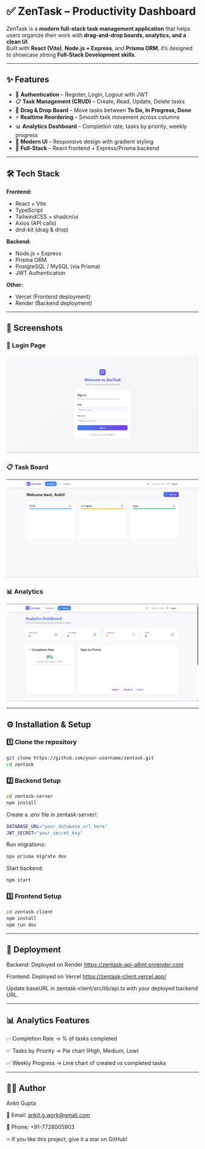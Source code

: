 # ✅ ZenTask – Productivity Dashboard

ZenTask is a **modern full-stack task management application** that helps users organize their work with **drag-and-drop boards, analytics, and a clean UI**.  
Built with **React (Vite)**, **Node.js + Express**, and **Prisma ORM**, it’s designed to showcase strong **Full-Stack Development skills**.

---

## ✨ Features

- 🔐 **Authentication** – Register, Login, Logout with JWT  
- 📋 **Task Management (CRUD)** – Create, Read, Update, Delete tasks  
- 🎯 **Drag & Drop Board** – Move tasks between **To Do, In Progress, Done**  
- ⚡ **Realtime Reordering** – Smooth task movement across columns  
- 📊 **Analytics Dashboard** – Completion rate, tasks by priority, weekly progress  
- 🎨 **Modern UI** – Responsive design with gradient styling  
- 🚀 **Full-Stack** – React frontend + Express/Prisma backend  

---

## 🛠 Tech Stack

**Frontend:**
- React + Vite  
- TypeScript  
- TailwindCSS + shadcn/ui  
- Axios (API calls)  
- dnd-kit (drag & drop)  

**Backend:**
- Node.js + Express  
- Prisma ORM  
- PostgreSQL / MySQL (via Prisma)  
- JWT Authentication  

**Other:**
- Vercel (Frontend deployment)  
- Render (Backend deployment)  

---

## 📸 Screenshots

### 🔐 Login Page
![Login](./screenshots/Login.png)

### 📋 Task Board
![Dashboard](./screenshots/Dashboard.png)

### 📊 Analytics
![Analytics](./screenshots/Analytics.png)

---

## ⚙️ Installation & Setup

### 1️⃣ Clone the repository
```bash
git clone https://github.com/your-username/zentask.git
cd zentask
```
### 2️⃣ Backend Setup
```bash
cd zentask-server
npm install
```

Create a .env file in zentask-server/:
```bash
DATABASE_URL="your_database_url_here"
JWT_SECRET="your_secret_key"
```

Run migrations:
```bash
npx prisma migrate dev
```

Start backend:
```bash
npm start
```

### 3️⃣ Frontend Setup
```bash
cd zentask-client
npm install
npm run dev
```
---

## 🚀 Deployment

Backend: Deployed on Render
https://zentask-api-a6mt.onrender.com

Frontend: Deployed on Vercel
https://zentask-client.vercel.app/

Update baseURL in zentask-client/src/lib/api.ts with your deployed backend URL.

---

## 📊 Analytics Features

✅ Completion Rate → % of tasks completed

✅ Tasks by Priority → Pie chart (High, Medium, Low)

✅ Weekly Progress → Line chart of created vs completed tasks

---

## 👨‍💻 Author

Ankit Gupta

📧 Email: ankit.g.work@gmail.com

📱 Phone: +91-7728005903

⭐ If you like this project, give it a star on GitHub!